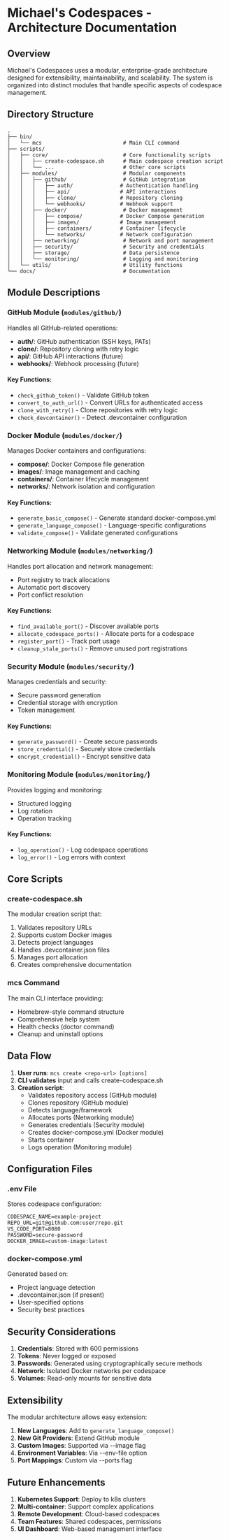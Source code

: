 # Michael's Codespaces - Architecture Documentation

## Overview

Michael's Codespaces uses a modular, enterprise-grade architecture designed for extensibility, maintainability, and scalability. The system is organized into distinct modules that handle specific aspects of codespace management.

## Directory Structure

```
.
├── bin/
│   └── mcs                          # Main CLI command
├── scripts/
│   ├── core/                        # Core functionality scripts
│   │   ├── create-codespace.sh      # Main codespace creation script
│   │   └── ...                      # Other core scripts
│   ├── modules/                     # Modular components
│   │   ├── github/                  # GitHub integration
│   │   │   ├── auth/               # Authentication handling
│   │   │   ├── api/                # API interactions
│   │   │   ├── clone/              # Repository cloning
│   │   │   └── webhooks/           # Webhook support
│   │   ├── docker/                  # Docker management
│   │   │   ├── compose/            # Docker Compose generation
│   │   │   ├── images/             # Image management
│   │   │   ├── containers/         # Container lifecycle
│   │   │   └── networks/           # Network configuration
│   │   ├── networking/              # Network and port management
│   │   ├── security/                # Security and credentials
│   │   ├── storage/                 # Data persistence
│   │   └── monitoring/              # Logging and monitoring
│   └── utils/                       # Utility functions
└── docs/                            # Documentation

```

## Module Descriptions

### GitHub Module (`modules/github/`)

Handles all GitHub-related operations:

- **auth/**: GitHub authentication (SSH keys, PATs)
- **clone/**: Repository cloning with retry logic
- **api/**: GitHub API interactions (future)
- **webhooks/**: Webhook processing (future)

#### Key Functions:
- `check_github_token()` - Validate GitHub token
- `convert_to_auth_url()` - Convert URLs for authenticated access
- `clone_with_retry()` - Clone repositories with retry logic
- `check_devcontainer()` - Detect .devcontainer configuration

### Docker Module (`modules/docker/`)

Manages Docker containers and configurations:

- **compose/**: Docker Compose file generation
- **images/**: Image management and caching
- **containers/**: Container lifecycle management
- **networks/**: Network isolation and configuration

#### Key Functions:
- `generate_basic_compose()` - Generate standard docker-compose.yml
- `generate_language_compose()` - Language-specific configurations
- `validate_compose()` - Validate generated configurations

### Networking Module (`modules/networking/`)

Handles port allocation and network management:

- Port registry to track allocations
- Automatic port discovery
- Port conflict resolution

#### Key Functions:
- `find_available_port()` - Discover available ports
- `allocate_codespace_ports()` - Allocate ports for a codespace
- `register_port()` - Track port usage
- `cleanup_stale_ports()` - Remove unused port registrations

### Security Module (`modules/security/`)

Manages credentials and security:

- Secure password generation
- Credential storage with encryption
- Token management

#### Key Functions:
- `generate_password()` - Create secure passwords
- `store_credential()` - Securely store credentials
- `encrypt_credential()` - Encrypt sensitive data

### Monitoring Module (`modules/monitoring/`)

Provides logging and monitoring:

- Structured logging
- Log rotation
- Operation tracking

#### Key Functions:
- `log_operation()` - Log codespace operations
- `log_error()` - Log errors with context

## Core Scripts

### create-codespace.sh

The modular creation script that:
1. Validates repository URLs
2. Supports custom Docker images
3. Detects project languages
4. Handles .devcontainer.json files
5. Manages port allocation
6. Creates comprehensive documentation

### mcs Command

The main CLI interface providing:
- Homebrew-style command structure
- Comprehensive help system
- Health checks (doctor command)
- Cleanup and uninstall options

## Data Flow

1. **User runs**: `mcs create <repo-url> [options]`
2. **CLI validates** input and calls create-codespace.sh
3. **Creation script**:
   - Validates repository access (GitHub module)
   - Clones repository (GitHub module)
   - Detects language/framework
   - Allocates ports (Networking module)
   - Generates credentials (Security module)
   - Creates docker-compose.yml (Docker module)
   - Starts container
   - Logs operation (Monitoring module)

## Configuration Files

### .env File
Stores codespace configuration:
```
CODESPACE_NAME=example-project
REPO_URL=git@github.com:user/repo.git
VS_CODE_PORT=8080
PASSWORD=secure-password
DOCKER_IMAGE=custom-image:latest
```

### docker-compose.yml
Generated based on:
- Project language detection
- .devcontainer.json (if present)
- User-specified options
- Security best practices

## Security Considerations

1. **Credentials**: Stored with 600 permissions
2. **Tokens**: Never logged or exposed
3. **Passwords**: Generated using cryptographically secure methods
4. **Network**: Isolated Docker networks per codespace
5. **Volumes**: Read-only mounts for sensitive data

## Extensibility

The modular architecture allows easy extension:

1. **New Languages**: Add to `generate_language_compose()`
2. **New Git Providers**: Extend GitHub module
3. **Custom Images**: Supported via --image flag
4. **Environment Variables**: Via --env-file option
5. **Port Mappings**: Custom via --ports flag

## Future Enhancements

1. **Kubernetes Support**: Deploy to k8s clusters
2. **Multi-container**: Support complex applications
3. **Remote Development**: Cloud-based codespaces
4. **Team Features**: Shared codespaces, permissions
5. **UI Dashboard**: Web-based management interface
